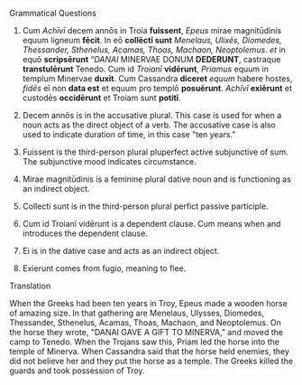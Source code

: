 Grammatical Questions

1. Cum *Achīvī* decem annōs in Troia **fuissent**, *Epeus* mirae magnitūdinis equum ligneum **fēcit**. In eō **collēctī sunt** *Menelaus, Ulixēs, Diomedes, Thessander, Sthenelus, Acamas, Thoas, Machaon, Neoptolemus*. *et* in equō **scripsērunt** “*DANAI* MINERVAE DONUM **DEDERUNT**, castraque **transtulērunt** Tenedo. Cum id *Troianī* **vidērunt**, *Priamus* equum in templum Minervae **duxit**. Cum Cassandra **diceret** *equum* habere hostes, *fidēs* eī non **data est** et equum pro templō **posuērunt**. *Achīvī* **exiērunt** et custodēs **occidērunt** et Troiam sunt **potitī**.

2. Decem annōs is in the accusative plural. This case is used for when a noun acts as the direct object of a verb. The accusative case is also used to indicate duration of time, in this case "ten years."

3. Fuissent is the third-person plural pluperfect active subjunctive of sum. The subjunctive mood indicates circumstance.

4. Mirae magnitūdinis is a feminine plural dative noun and is functioning as an indirect object.

5. Collecti sunt is in the third-person plural perfict passive participle.

6. Cum id Troianī vidērunt is a dependent clause. Cum means when and introduces the dependent clause.

7. Ei is in the dative case and acts as an indirect object.

8. Exierunt comes from fugio, meaning to flee.

Translation

When the Greeks had been ten years in Troy, Epeus made a wooden horse of amazing size. In that gathering are Menelaus, Ulysses, Diomedes, Thessander, Sthenelus, Acamas, Thoas, Machaon, and Neoptolemus. On the horse they wrote, "DANAI GAVE A GIFT TO MINERVA," and moved the camp to Tenedo. When the Trojans saw this, Priam led the horse into the temple of Minerva. When Cassandra said that the horse held enemies, they did not believe her and they put the horse as a temple. The Greeks killed the guards and took possession of Troy.
